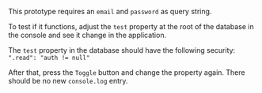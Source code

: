 This prototype requires an `email` and `password` as query string.

To test if it functions, adjust the `test` property at the root of the database in the console
and see it change in the application.

The `test` property in the database should have the following security: `".read": "auth != null"`

After that, press the `Toggle` button and change the property again. There should be no
new `console.log` entry.
